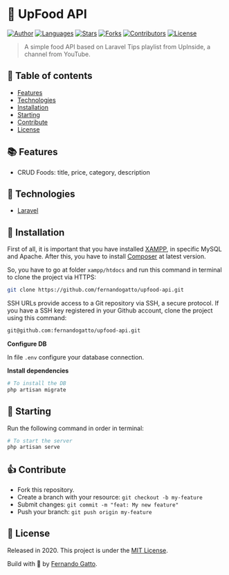 # 🍕 UpFood API

[![Author](https://img.shields.io/badge/author-fernandogatto-%61624050)](https://github.com/fernandogatto/)
[![Languages](https://img.shields.io/github/languages/count/fernandogatto/upfood-api?color=%61624050)](#)
[![Stars](https://img.shields.io/github/stars/fernandogatto/upfood-api?color=%61624050)](https://github.com/fernandogatto/upfood-api/stargazers)
[![Forks](https://img.shields.io/github/forks/fernandogatto/upfood-api?color=%61624050)](https://github.com/fernandogatto/upfood-api/network/members)
[![Contributors](https://img.shields.io/github/contributors/fernandogatto/upfood-api?color=%61624050)](https://github.com/fernandogatto/upfood-api/graphs/contributors)
[![License](https://img.shields.io/badge/license-MIT-%61624050)](https://choosealicense.com/licenses/mit/)

> A simple food API based on Laravel Tips playlist from UpInside, a channel from YouTube.

## 🔗 Table of contents
- [Features](#features)
- [Technologies](#technologies)
- [Installation](#installation)
- [Starting](#starting)
- [Contribute](#contribute)
- [License](#license)

## 📚 Features <a name="features"/>

- CRUD Foods: title, price, category, description

## 📌 Technologies <a name="technologies"/>

- [Laravel](https://laravel.com/)

## 📂 Installation <a name="installation"/>

First of all, it is important that you have installed [XAMPP](https://www.apachefriends.org/download.html), in specific MySQL and Apache. After this, you have to install [Composer](https://getcomposer.org/download/) at latest version.

So, you have to go at folder ```xampp/htdocs``` and run this command in terminal to clone the project via HTTPS:

```bash
git clone https://github.com/fernandogatto/upfood-api.git
```

SSH URLs provide access to a Git repository via SSH, a secure protocol. If you have a SSH key registered in your Github account, clone the project using this command:

```bash
git@github.com:fernandogatto/upfood-api.git
```

**Configure DB**

In file ```.env``` configure your database connection.

**Install dependencies**

```bash
# To install the DB
php artisan migrate
```

## 🚀 Starting <a name="starting"/>

Run the following command in order in terminal:

```bash
# To start the server
php artisan serve
```

## 👍 Contribute <a name="contribute"/>

- Fork this repository.
- Create a branch with your resource: ```git checkout -b my-feature```
- Submit changes: ```git commit -m "feat: My new feature"```
- Push your branch: ```git push origin my-feature```

## 📕 License <a name="license"/>

Released in 2020. This project is under the [MIT License](https://choosealicense.com/licenses/mit/).

Build with 💜 by [Fernando Gatto](https://github.com/fernandogatto/).

